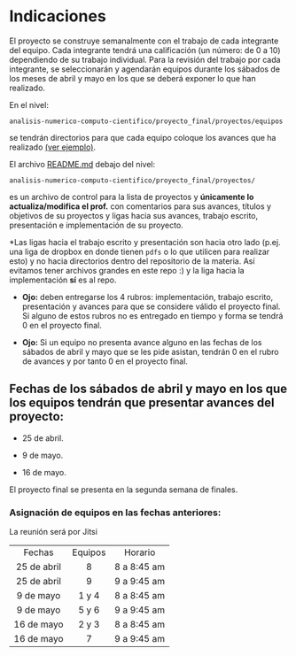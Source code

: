 # Indicaciones

El proyecto se construye semanalmente con el trabajo de cada integrante del equipo. Cada integrante tendrá una calificación (un número: de 0 a 10) dependiendo de su trabajo individual. Para la revisión del trabajo por cada integrante, se seleccionarán y agendarán equipos durante los sábados de los meses de abril y mayo en los que se deberá exponer lo que han realizado.

En el nivel:  

`analisis-numerico-computo-cientifico/proyecto_final/proyectos/equipos`

se tendrán directorios para que cada equipo coloque los avances que ha realizado [(ver ejemplo)](../proyectos/equipos/equipo_ejemplo).


El archivo [README.md](../proyectos) debajo del nivel:

 `analisis-numerico-computo-cientifico/proyecto_final/proyectos/
` 

es un archivo de control para la lista de proyectos y **únicamente lo actualiza/modifica el prof.** con comentarios para sus avances, títulos y objetivos de su proyectos y ligas hacia sus avances, trabajo escrito, presentación e implementación de su proyecto.

*Las ligas hacia el trabajo escrito y presentación son hacia otro lado (p.ej. una liga de dropbox en donde tienen `pdfs` o lo que utilicen para realizar esto) y no hacia directorios dentro del repositorio de la materia. Así evitamos tener archivos grandes en este repo :) y la liga hacia la implementación **sí** es al repo.

* **Ojo:** deben entregarse los 4 rubros: implementación, trabajo escrito, presentación y avances para que se considere válido el proyecto final. Si alguno de estos rubros no es entregado en tiempo y forma se tendrá 0 en el proyecto final.

* **Ojo:** Si un equipo no presenta avance alguno en las fechas de los sábados de abril y mayo que se les pide asistan, tendrán 0 en el rubro de avances y por tanto 0 en el proyecto final. 

 ## Fechas de los sábados de abril y mayo en los que los equipos tendrán que presentar avances  del proyecto:

* 25 de abril.

* 9 de mayo.

* 16 de mayo. 


El proyecto final se presenta en la segunda semana de finales.


### Asignación de equipos en las fechas anteriores:

La reunión será por Jitsi

||||
|:---:|:---:|:---:|
|Fechas|Equipos|Horario|
|25 de abril|8|8 a 8:45 am|
|25 de abril|9|9 a 9:45 am|
|9 de mayo|1 y 4|8 a 8:45 am|
|9 de mayo|5 y 6|9 a 9:45 am|
|16 de mayo|2 y 3|8 a 8:45 am|
|16 de mayo|7|9 a 9:45 am|







